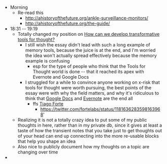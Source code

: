 - Morning
    - Re-read this
        - http://ahistoryofthefuture.org/ankle-surveillance-monitors/
        - http://ahistoryofthefuture.org/the-guide/
- 18:31 -- 19:19
    - Totally changed my position on [How can we develop transformative tools for thought?](<How can we develop transformative tools for thought?.md>)
        - I still wish the essay didn't lead with such a long example of memory tools, because the juice is at the end, and I'm worried the idea won't actually spread effectively because the memory example is confusing
            - esp for the type of people who think that the Tools for Thought world is done -- that it reached its apex with Evernote and Google Docs
        - I struggled for a while to convince anyone working on x-risk that tools for thought were worth pursuing, the best points of the essay were with why the field matters, and why it's ridiculous to think that [Google Docs](<Google Docs.md>) and [Evernote](<Evernote.md>) are the end all
            - ffs [Tiago Forte](<Tiago Forte.md>)
                - https://twitter.com/fortelabs/status/1181636283598163968'
    - Realizing it is not a totally crazy idea to put some of my public thoughts in here, rather than in my private db, since it gives at least a taste of how the transient notes that you take just to get thoughts out of your head can end up connecting into the more re-usable blocks that help you shape an idea
    - Also nice to publicly document how my thoughts on a topic are changing over time
- 
